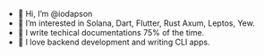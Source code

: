 - 👋 Hi, I’m @iodapson
- 👀 I’m interested in Solana, Dart, Flutter, Rust Axum, Leptos, Yew.
- 🌱 I write techical documentations 75% of the time.
- 💞️ I love backend development and writing CLI apps.
<!--- 📫 You can reach me on iodapson@gmaildotcom ...--->

<!---
iodapson/iodapson is a ✨ special ✨ repository because its `README.md` (this file) appears on your GitHub profile.
You can click the Preview link to take a look at your changes.
--->
